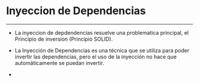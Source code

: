 # Inyeccion de Dependencias
---

- La inyeccion de depdendencias resuelve una problematica principal, el Principio de inversion (Principio SOLID).

- La Inyección de Dependencias es una técnica que se utiliza para poder invertir las dependencias, pero el uso de la inyección no hace que automáticamente se puedan invertir.

- 
